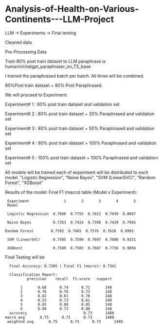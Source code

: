 # Analysis-of-Health-on-Various-Continents---LLM-Project
LLM -> Experiments -> Final testing  

Cleaned data

Pre-Processing Data

Train 80% post train dataset to LLM paraphrase is humarin/chatgpt_paraphraser_on_T5_base 

I trained the paraphrased batch per batch. All three will be combined.

80%Post train dataset + 80% Post Paraphrased.

We will proceed to Experiment:

Experiment# 1 : 80% post train dataset and validation set 

Experiment# 2 : 80% post train dataset + 20% Paraphrased and validation set

Experiment# 3 : 80% post train dataset + 50% Paraphrased and validation set

Experiment# 4 : 80% post train dataset + 100% Paraphrased and validation set

Experiment# 5 : 100% post train dataset + 100% Paraphrased and validation set

All models will be trained each of experiment will be distributed to each model.
"Logistic Regression", "Naive Bayes", "SVM (LinearSVC)", "Random Forest", "XGBoost"


Results of the model:
Final F1 (macro) table (Model x Experiment):

     Experiment                1       2       3       4       5
     Model

     Logistic Regression  0.7666  0.7755  0.7812  0.7939  0.8667

     Naive Bayes          0.7353  0.7424  0.7398  0.7429  0.7945

    Random Forest        0.7392  0.7465  0.7576  0.7616  0.9993

     SVM (LinearSVC)      0.7505  0.7599  0.7697  0.7880  0.9251

     XGBoost              0.7589  0.7585  0.7687  0.7756  0.9056

Final Testing will be 

      Final Accuracy: 0.7305 | Final F1 (macro): 0.7341

      Classification Report:
              precision    recall  f1-score   support
 
           1       0.68      0.74      0.71       248
           2       0.76      0.70      0.73       248
           3       0.82      0.61      0.70       248
           4       0.53      0.73      0.61       248
           5       0.83      0.88      0.85       248
           6       0.90      0.73      0.80       248
      accuracy                          0.73      1488
    macro avg       0.75      0.73      0.73      1488
     weighted avg       0.75      0.73      0.73      1488
